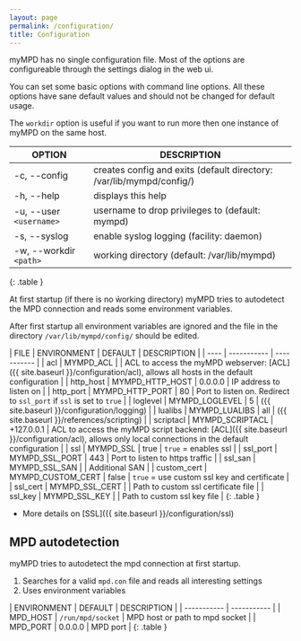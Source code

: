 ```yaml
---
layout: page
permalink: /configuration/
title: Configuration
---
```


myMPD has no single configuration file. Most of the options are configureable through the settings dialog in the web ui.

You can set some basic options with command line options. All these options have sane default values and should not be changed for default usage.

The `workdir` option is useful if you want to run more then one instance of myMPD on the same host.

| OPTION | DESCRIPTION |
| ------ | ----------- |
| -c, --config | creates config and exits (default directory: /var/lib/mympd/config/) |
| -h, --help | displays this help |
| -u, --user `<username>`| username to drop privileges to (default: mympd) |
| -s, --syslog | enable syslog logging (facility: daemon) |
| -w, --workdir `<path>` | working directory (default: /var/lib/mympd) |
{: .table }

At first startup (if there is no ẁorking directory) myMPD tries to autodetect the MPD connection and reads some environment variables.

After first startup all environment variables are ignored and the file in the directory `/var/lib/mympd/config/` should be edited.

| FILE | ENVIRONMENT | DEFAULT | DESCRIPTION |
| ---- | ----------- | ----------- |
| acl | MYMPD_ACL | | ACL to access the myMPD webserver: [ACL]({{ site.baseurl }}/configuration/acl), allows all hosts in the default configuration |
| http_host | MYMPD_HTTP_HOST | 0.0.0.0 | IP address to listen on |
| http_port | MYMPD_HTTP_PORT | 80 | Port to listen on. Redirect to `ssl_port` if `ssl` is set to `true` |
| loglevel | MYMPD_LOGLEVEL | 5 | ({{ site.baseurl }}/configuration/logging) |
| lualibs | MYMPD_LUALIBS | all | ({{ site.baseurl }}/references/scripting) |
| scriptacl | MYMPD_SCRIPTACL | +127.0.0.1 | ACL to access the myMPD script backend: [ACL]({{ site.baseurl }}/configuration/acl), allows only local connections in the default configuration |
| ssl | MYMPD_SSL | true | `true` = enables ssl |
| ssl_port | MYMPD_SSL_PORT | 443 | Port to listen to https traffic |
| ssl_san | MYMPD_SSL_SAN | | Additional SAN |
| custom_cert | MYMPD_CUSTOM_CERT | false | `true` = use custom ssl key and certificate |
| ssl_cert | MYMPD_SSL_CERT | | Path to custom ssl certificate file |
| ssl_key | MYMPD_SSL_KEY | | Path to custom ssl key file |
{: .table }

- More details on [SSL]({{ site.baseurl }}/configuration/ssl)

## MPD autodetection

myMPD tries to autodetect the mpd connection at first startup.

1. Searches for a valid `mpd.con` file and reads all interesting settings
2. Uses environment variables

| ENVIRONMENT | DEFAULT | DESCRIPTION |
| ----------- | ----------- |
| MPD_HOST | `/run/mpd/socket` | MPD host or path to mpd socket |
| MPD_PORT | 0.0.0.0 | MPD port |
{: .table }
